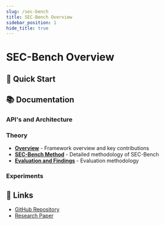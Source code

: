 ```yaml
---
slug: /sec-bench
title: SEC-Bench Overview
sidebar_position: 1
hide_title: true
---
```


# SEC-Bench Overview

## 🚀 Quick Start

## 📚 Documentation

### API's and Architecture

### Theory
- **[Overview](theory/overview)** - Framework overview and key contributions
- **[SEC-Bench Method](theory/secbench-method)** - Detailed methodology of SEC-Bench
- **[Evaluation and Findings](theory/evaluation-findings)** - Evaluation methodology

### Experiments

## 🔗 Links

- [GitHub Repository](https://github.com/SEC-bench/SEC-bench)
- [Research Paper](https://arxiv.org/abs/2506.11791)